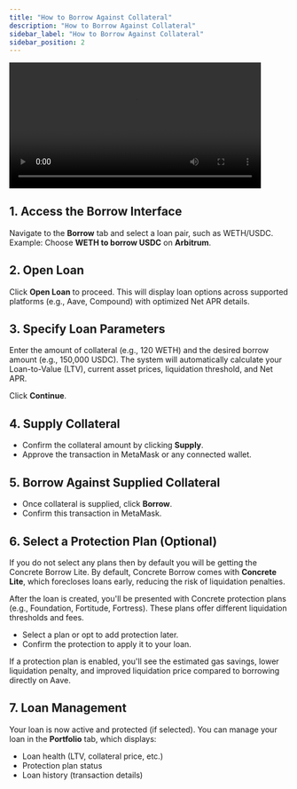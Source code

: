 ```yaml
---
title: "How to Borrow Against Collateral"
description: "How to Borrow Against Collateral"
sidebar_label: "How to Borrow Against Collateral"
sidebar_position: 2
---
```


<video controls width="90%">
  <source src="/vid/borrow-against-collateral.mov"/>
</video>


## 1. Access the Borrow Interface

Navigate to the **Borrow** tab and select a loan pair, such as WETH/USDC.
Example: Choose **WETH to borrow USDC** on **Arbitrum**.

## 2. Open Loan  

Click **Open Loan** to proceed. This will display loan options across supported platforms (e.g., Aave, Compound) with optimized Net APR details.  

## 3. Specify Loan Parameters

Enter the amount of collateral (e.g., 120 WETH) and the desired borrow amount (e.g., 150,000 USDC). The system will automatically calculate your Loan-to-Value (LTV), current asset prices, liquidation threshold, and Net APR.  

Click **Continue**.

## 4. Supply Collateral

- Confirm the collateral amount by clicking **Supply**.  
- Approve the transaction in MetaMask or any connected wallet.

## 5. Borrow Against Supplied Collateral

- Once collateral is supplied, click **Borrow**.  
- Confirm this transaction in MetaMask.

## 6. Select a Protection Plan (Optional)

If you do not select any plans then by default you will be getting the Concrete Borrow Lite. By default, Concrete Borrow comes with **Concrete Lite**, which forecloses loans early, reducing the risk of liquidation penalties.

After the loan is created, you'll be presented with Concrete protection plans (e.g., Foundation, Fortitude, Fortress). These plans offer different liquidation thresholds and fees.  

- Select a plan or opt to add protection later.  
- Confirm the protection to apply it to your loan.

If a protection plan is enabled, you'll see the estimated gas savings, lower liquidation penalty, and improved liquidation price compared to borrowing directly on Aave.

## 7. Loan Management  

Your loan is now active and protected (if selected).
You can manage your loan in the **Portfolio** tab, which displays:
   - Loan health (LTV, collateral price, etc.)
   - Protection plan status
   - Loan history (transaction details)

